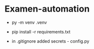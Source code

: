 # Examen-automation

- py -m venv .venv

- pip install -r requirements.txt

- in .gitignore added secrets - config.py 
